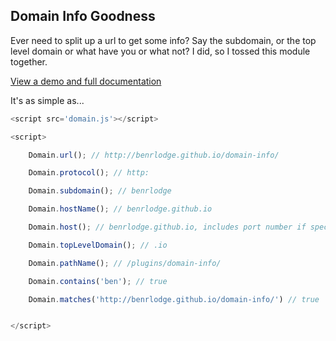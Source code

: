 ## Domain Info Goodness

Ever need to split up a url to get some info? Say the subdomain, or the top level domain or what have you or what not? I did, so I tossed this module together.

[View a demo and full documentation](http://benrlodge.github.io/domain-info/)

It's as simple as...

```javascript
<script src='domain.js'></script>

<script>

    Domain.url(); // http://benrlodge.github.io/domain-info/

    Domain.protocol(); // http:

    Domain.subdomain(); // benrlodge

    Domain.hostName(); // benrlodge.github.io

    Domain.host(); // benrlodge.github.io, includes port number if specified e.g. github.io:8888

    Domain.topLevelDomain(); // .io

    Domain.pathName(); // /plugins/domain-info/

    Domain.contains('ben'); // true

    Domain.matches('http://benrlodge.github.io/domain-info/') // true


</script>
```